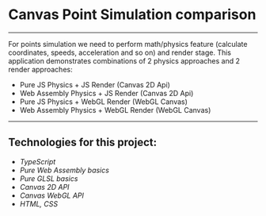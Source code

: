 # Canvas Point Simulation comparison  
___   
For points simulation we need to perform math/physics feature (calculate coordinates, speeds, acceleration and so on) and render stage.
This application demonstrates combinations of 2 physics approaches and 2 render approaches:  
- Pure JS Physics + JS Render (Canvas 2D Api)  
- Web Assembly Physics + JS Render (Canvas 2D Api)  
- Pure JS Physics + WebGL Render (WebGL Canvas)
- Web Assembly Physics + WebGL Render (WebGL Canvas)   

___  

## Technologies for this project:  
- _TypeScript_  
- _Pure Web Assembly basics_  
- _Pure GLSL basics_  
- _Canvas 2D API_  
- _Canvas WebGL API_  
- _HTML, CSS_  